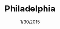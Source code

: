 ---
title: Philadelphia
link: http://eepurl.com/JhjCv
occurs: Jan. 30-31, 2015
date: 1/30/2015
image: philly.jpg
order: 2
---